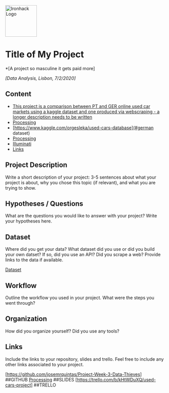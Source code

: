 <img src="https://bit.ly/2VnXWr2" alt="Ironhack Logo" width="100"/>

# Title of My Project
*[A project so masculine it gets paid more]

*[Data Analysis, Lisbon, 7/2/2020]*

## Content
- [This project is a comparison between PT and GER online used car markets using a kaggle dataset and one produced via webscraping - a longer description needs to be written](#project-description)
- [Processing](#hypotheses-/-questions)
- [https://www.kaggle.com/orgesleka/used-cars-database](#german dataset)
- [Processing](#workflow)
- [Illuminati](#organization)
- [Links](#links)

<a name="project-description"></a>

## Project Description
Write a short description of your project: 3-5 sentences about what your project is about, why you chose this topic (if relevant), and what you are trying to show. 

<a name="hypotheses-/-questions"></a>

## Hypotheses / Questions
What are the questions you would like to answer with your project? Write your hypotheses here.

<a name="dataset"></a>

## Dataset
Where did you get your data? What dataset did you use or did you build your own datset? If so, did you use an API? Did you scrape a web? Provide links to the data if available.

[Dataset]() 

<a name="workflow"></a>

## Workflow
Outline the workflow you used in your project. What were the steps you went through?

<a name="organization"></a>

## Organization
How did you organize yourself? Did you use any tools?

<a name="links"></a>

## Links
Include the links to your repository, slides and trello. Feel free to include any other links associated to your project. 

[https://github.com/josemrquintas/Project-Week-3-Data-Thieves] ##GITHUB 
[Processing](https://slides.com/)  ##SLIDES
[https://trello.com/b/kHtWDuXQ/used-cars-project] ##TRELLO  
